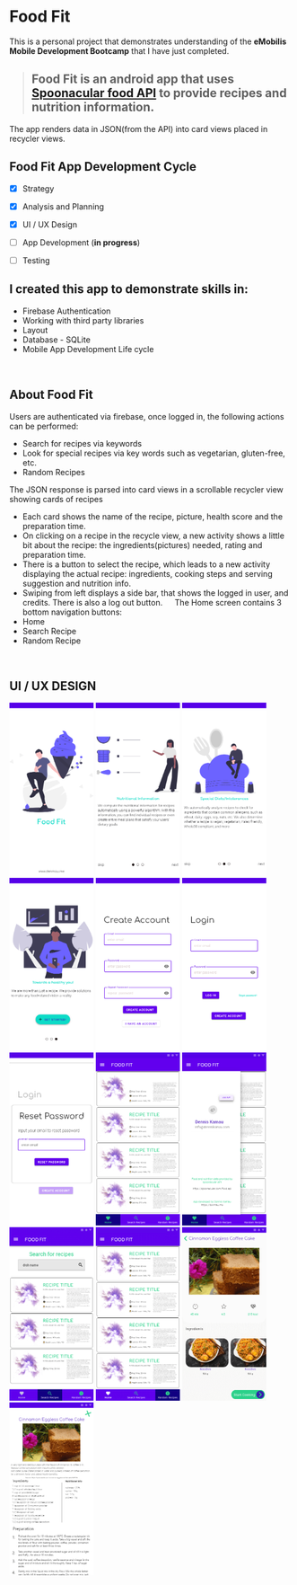 # Food Fit

This is a personal project that demonstrates understanding of the <b>eMobilis Mobile Development Bootcamp</b> that I have just completed.

> ## Food Fit is an android app that uses [Spoonacular food API](https://spoonacular.com/food-api) to provide recipes and nutrition information.

The app renders data in JSON(from the API) into card views placed in recycler views.
<br/>
## Food Fit App Development Cycle
- [x] Strategy
- [x] Analysis and Planning
- [x] UI / UX Design
- [ ] App Development (<b>in progress</b>)
- [ ] Testing


## I created this app to demonstrate skills in:
* Firebase Authentication
* Working with third party libraries
* Layout
* Database - SQLite
* Mobile App Development Life cycle
<br/>

## About Food Fit
Users are authenticated via firebase, once logged in, the following actions can be performed:
*	Search for recipes via keywords
*	Look for special recipes via key words such as vegetarian, gluten-free, etc.
*   Random Recipes

The JSON response is parsed into card views in a scrollable recycler view showing cards of recipes
*	Each card shows the name of the recipe, picture, health score and the preparation time.
*	On clicking on a recipe in the recycle view, a new activity shows a little bit about the recipe: the ingredients(pictures) needed, rating and preparation time.
*	There is a button to select the recipe, which leads to a new activity displaying the actual recipe: ingredients,  cooking steps and serving suggestion and nutrition info.
*	Swiping from left displays a side bar, that shows the logged in user, and credits. There is also a log out button.
 
The Home screen contains 3 bottom navigation buttons:
*	Home
*	Search Recipe
*	Random Recipe
<br/>

## UI / UX DESIGN
<p float="left">
<img src="app_designs\Splash Screen.png" width="150" />
<img src="app_designs\What the app is all about screen 1.png" width="150" />
<img src="app_designs\What the app is all about screen 2.png" width="150" />
<img src="app_designs\What the app is all about screen 3.png" width="150" />
<img src="app_designs\create account.png" width="150" />
<img src="app_designs\Login Screen.png" width="150" />
<img src="app_designs\reset password- fragment.png" width="150" />
<img src="app_designs\Home Screen.png" width="150" />
<img src="app_designs\side bar.png" width="150" />
<img src="app_designs\Search Recipe.png" width="150" />
<img src="app_designs\Random recipes.png" width="150" />
<img src="app_designs\Recipe overview.png" width="150" />
<img src="app_designs\Recipe view.png" width="150" />
</p>


